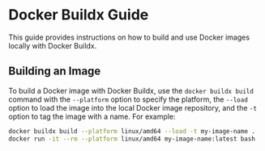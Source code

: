 # Docker Buildx Guide

This guide provides instructions on how to build and use Docker images locally with Docker Buildx.

## Building an Image

To build a Docker image with Docker Buildx, use the `docker buildx build` command with the `--platform` option to specify the platform, the `--load` option to load the image into the local Docker image repository, and the `-t` option to tag the image with a name. For example:

```bash
docker buildx build --platform linux/amd64 --load -t my-image-name .
docker run -it --rm --platform linux/amd64 my-image-name:latest bash